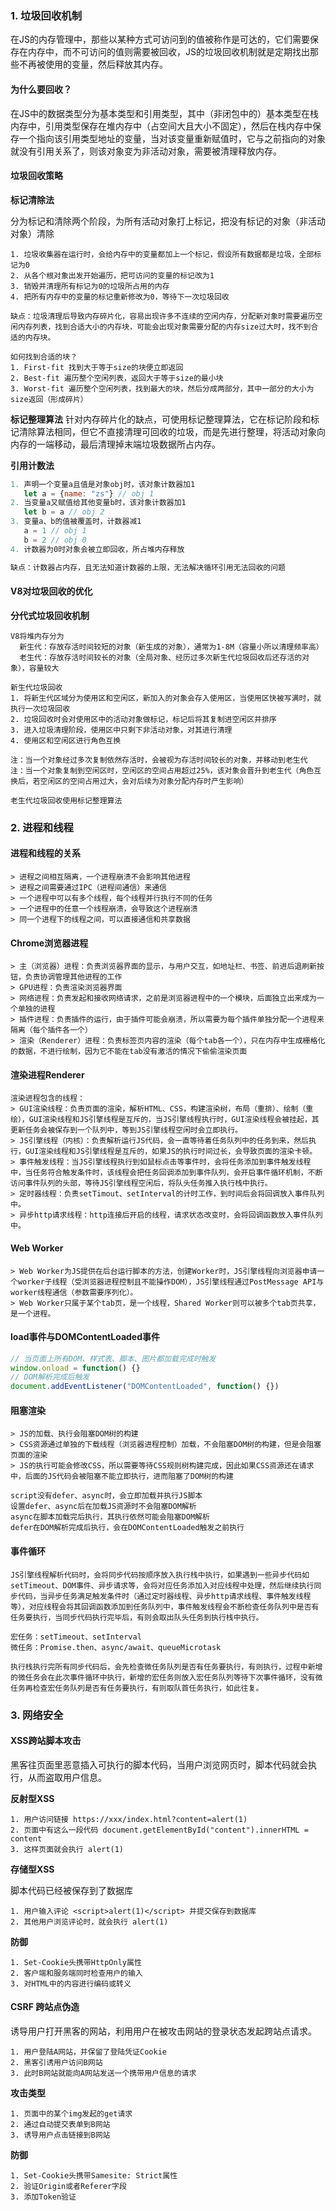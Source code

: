 ### 1. 垃圾回收机制

在JS的内存管理中，那些以某种方式可访问到的值被称作是可达的，它们需要保存在内存中，而不可访问的值则需要被回收，JS的垃圾回收机制就是定期找出那些不再被使用的变量，然后释放其内存。

#### 为什么要回收？

在JS中的数据类型分为基本类型和引用类型，其中（非闭包中的）基本类型在栈内存中，引用类型保存在堆内存中（占空间大且大小不固定），然后在栈内存中保存一个指向该引用类型地址的变量，当对该变量重新赋值时，它与之前指向的对象就没有引用关系了，则该对象变为非活动对象，需要被清理释放内存。

#### 垃圾回收策略

**标记清除法**

分为标记和清除两个阶段，为所有活动对象打上标记，把没有标记的对象（非活动对象）清除

```0
1. 垃圾收集器在运行时，会给内存中的变量都加上一个标记，假设所有数据都是垃圾，全部标记为0
2. 从各个根对象出发开始遍历，把可访问的变量的标记改为1
3. 销毁并清理所有标记为0的垃圾所占用的内存
4. 把所有内存中的变量的标记重新修改为0，等待下一次垃圾回收
 
缺点：垃圾清理后导致内存碎片化，容易出现许多不连续的空闲内存，分配新对象时需要遍历空闲内存列表，找到合适大小的内存块，可能会出现对象需要分配的内存size过大时，找不到合适的内存块。

如何找到合适的块？
1. First-fit 找到大于等于size的块便立即返回
2. Best-fit 遍历整个空闲列表，返回大于等于size的最小块
3. Worst-fit 遍历整个空闲列表，找到最大的块，然后分成两部分，其中一部分的大小为size返回（形成碎片）
```

**标记整理算法**
针对内存碎片化的缺点，可使用标记整理算法，它在标记阶段和标记清除算法相同，但它不直接清理可回收的垃圾，而是先进行整理，将活动对象向内存的一端移动，最后清理掉末端垃圾数据所占内存。

**引用计数法**

```javascript
1. 声明一个变量a且值是对象obj时，该对象计数器加1
   let a = {name: "zs"} // obj 1
2. 当变量a又赋值给其他变量b时，该对象计数器加1
   let b = a // obj 2
3. 变量a、b的值被覆盖时，计数器减1
   a = 1 // obj 1
   b = 2 // obj 0
4. 计数器为0时对象会被立即回收，所占堆内存释放

缺点：计数器占内存，且无法知道计数器的上限，无法解决循环引用无法回收的问题
```

#### V8对垃圾回收的优化

**分代式垃圾回收机制**

```
V8将堆内存分为
  新生代：存放存活时间较短的对象（新生成的对象），通常为1-8M（容量小所以清理频率高）
  老生代：存放存活时间较长的对象（全局对象、经历过多次新生代垃圾回收后还存活的对象），容量较大

新生代垃圾回收
1. 将新生代区域分为使用区和空闲区，新加入的对象会存入使用区，当使用区快被写满时，就执行一次垃圾回收
2. 垃圾回收时会对使用区中的活动对象做标记，标记后将其复制进空闲区并排序
3. 进入垃圾清理阶段，使用区中只剩下非活动对象，对其进行清理
4. 使用区和空闲区进行角色互换

注：当一个对象经过多次复制依然存活时，会被视为存活时间较长的对象，并移动到老生代
注：当一个对象复制到空闲区时，空闲区的空间占用超过25%，该对象会晋升到老生代（角色互换后，若空闲区的空间占用过大，会对后续为对象分配内存时产生影响）

老生代垃圾回收使用标记整理算法
```

### 2. 进程和线程

#### 进程和线程的关系

```
> 进程之间相互隔离，一个进程崩溃不会影响其他进程
> 进程之间需要通过IPC（进程间通信）来通信
> 一个进程中可以有多个线程，每个线程并行执行不同的任务
> 一个进程中的任意一个线程崩溃，会导致这个进程崩溃
> 同一个进程下的线程之间，可以直接通信和共享数据
```

#### Chrome浏览器进程

```
> 主（浏览器）进程：负责浏览器界面的显示，与用户交互，如地址栏、书签、前进后退刷新按钮，负责协调管理其他进程的工作
> GPU进程：负责渲染浏览器界面
> 网络进程：负责发起和接收网络请求，之前是浏览器进程中的一个模块，后面独立出来成为一个单独的进程
> 插件进程：负责插件的运行，由于插件可能会崩溃，所以需要为每个插件单独分配一个进程来隔离（每个插件各一个）
> 渲染（Renderer）进程：负责标签页内容的渲染（每个tab各一个），只在内存中生成栅格化的数据，不进行绘制，因为它不能在tab没有激活的情况下偷偷渲染页面
```

#### 渲染进程Renderer

```
渲染进程包含的线程：
> GUI渲染线程：负责页面的渲染，解析HTML、CSS，构建渲染树，布局（重排）、绘制（重绘），GUI渲染线程和JS引擎线程是互斥的，当JS引擎线程执行时，GUI渲染线程会被挂起，其更新任务会被保存到一个队列中，等到JS引擎线程空闲时会立即执行。
> JS引擎线程（内核）：负责解析运行JS代码，会一直等待着任务队列中的任务到来，然后执行，GUI渲染线程和JS引擎线程是互斥的，如果JS的执行时间过长，会导致页面的渲染卡顿。
> 事件触发线程：当JS引擎线程执行到如鼠标点击等事件时，会将任务添加到事件触发线程中，当任务符合触发条件时，该线程会把任务回调添加到事件队列，会开启事件循环机制，不断访问事件队列的头部，等待JS引擎线程空闲后，将队头任务推入执行栈中执行。
> 定时器线程：负责setTimout、setInterval的计时工作，到时间后会将回调放入事件队列中。
> 异步http请求线程：http连接后开启的线程，请求状态改变时，会将回调函数放入事件队列中。
```

#### Web Worker

```
> Web Worker为JS提供在后台运行脚本的方法，创建Worker时，JS引擎线程向浏览器申请一个worker子线程（受浏览器进程控制且不能操作DOM），JS引擎线程通过PostMessage API与worker线程通信（参数需要序列化）。
> Web Worker只属于某个tab页，是一个线程，Shared Worker则可以被多个tab页共享，是一个进程。
```

#### load事件与DOMContentLoaded事件

```javascript
// 当页面上所有DOM、样式表、脚本、图片都加载完成时触发
window.onload = function() {}
// DOM解析完成后触发
document.addEventListener("DOMContentLoaded", function() {})
```

#### 阻塞渲染

```
> JS的加载、执行会阻塞DOM树的构建
> CSS资源通过单独的下载线程（浏览器进程控制）加载，不会阻塞DOM树的构建，但是会阻塞页面的渲染
> JS的执行可能会修改CSS，所以需要等待CSS规则树构建完成，因此如果CSS资源还在请求中，后面的JS代码会被阻塞不能立即执行，进而阻塞了DOM树的构建
```

```
script没有defer、async时，会立即加载并执行JS脚本
设置defer、async后在加载JS资源时不会阻塞DOM解析
async在脚本加载完后执行，其执行依然可能会阻塞DOM解析
defer在DOM解析完成后执行，会在DOMContentLoaded触发之前执行
```

#### 事件循环

```
JS引擎线程解析代码时，会将同步代码按顺序放入执行栈中执行，如果遇到一些异步代码如setTimeout、DOM事件、异步请求等，会将对应任务添加入对应线程中处理，然后继续执行同步代码，当异步任务满足触发条件时（通过定时器线程、异步http请求线程、事件触发线程等），对应线程会将其回调函数添加到任务队列中，事件触发线程会不断检查任务队列中是否有任务要执行，当同步代码执行完毕后，有则会取出队头任务到执行栈中执行。

宏任务：setTimeout、setInterval
微任务：Promise.then、async/await、queueMicrotask

执行栈执行完所有同步代码后，会先检查微任务队列是否有任务要执行，有则执行，过程中新增的微任务会在此次事件循环中执行，新增的宏任务则放入宏任务队列等待下次事件循环，没有微任务再检查宏任务队列是否有任务要执行，有则取队首任务执行，如此往复。
```

### 3. 网络安全

#### XSS跨站脚本攻击

黑客往页面里恶意插入可执行的脚本代码，当用户浏览网页时，脚本代码就会执行，从而盗取用户信息。

**反射型XSS**

```
1. 用户访问链接 https://xxx/index.html?content=alert(1) 
2. 页面中有这么一段代码 document.getElementById("content").innerHTML = content
3. 这样页面就会执行 alert(1)
```

**存储型XSS**

脚本代码已经被保存到了数据库

```
1. 用户输入评论 <script>alert(1)</script> 并提交保存到数据库
2. 其他用户浏览评论时，就会执行 alert(1)
```

**防御**

```
1. Set-Cookie头携带HttpOnly属性
2. 客户端和服务端同时检查用户的输入
3. 对HTML中的内容进行编码或转义
```

#### CSRF 跨站点伪造

诱导用户打开黑客的网站，利用用户在被攻击网站的登录状态发起跨站点请求。

```
1. 用户登陆A网站，并保留了登陆凭证Cookie
2. 黑客引诱用户访问B网站
3. 此时B网站就能向A网站发送一个携带用户信息的请求
```

**攻击类型**

```
1. 页面中的某个img发起的get请求
2. 通过自动提交表单到B网站
3. 诱导用户点击链接到B网站
```

**防御**

```
1. Set-Cookie头携带Samesite: Strict属性
2. 验证Origin或者Referer字段
3. 添加Token验证
```

